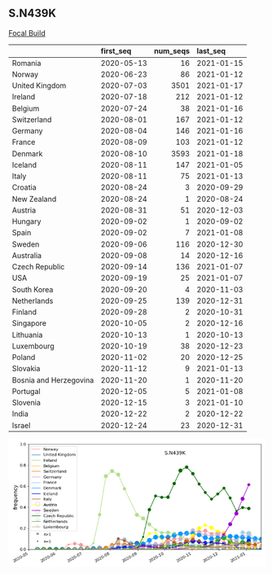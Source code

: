 

## S.N439K
[Focal Build](https://nextstrain.org/groups/neherlab/ncov/S.N439K?c=gt-S_439&f_region=Europe)

|                        | first_seq   |   num_seqs | last_seq   |
|:-----------------------|:------------|-----------:|:-----------|
| Romania                | 2020-05-13  |         16 | 2021-01-15 |
| Norway                 | 2020-06-23  |         86 | 2021-01-12 |
| United Kingdom         | 2020-07-03  |       3501 | 2021-01-17 |
| Ireland                | 2020-07-18  |        212 | 2021-01-12 |
| Belgium                | 2020-07-24  |         38 | 2021-01-16 |
| Switzerland            | 2020-08-01  |        167 | 2021-01-12 |
| Germany                | 2020-08-04  |        146 | 2021-01-16 |
| France                 | 2020-08-09  |        103 | 2021-01-12 |
| Denmark                | 2020-08-10  |       3593 | 2021-01-18 |
| Iceland                | 2020-08-11  |        147 | 2021-01-05 |
| Italy                  | 2020-08-11  |         75 | 2021-01-13 |
| Croatia                | 2020-08-24  |          3 | 2020-09-29 |
| New Zealand            | 2020-08-24  |          1 | 2020-08-24 |
| Austria                | 2020-08-31  |         51 | 2020-12-03 |
| Hungary                | 2020-09-02  |          1 | 2020-09-02 |
| Spain                  | 2020-09-02  |          7 | 2021-01-08 |
| Sweden                 | 2020-09-06  |        116 | 2020-12-30 |
| Australia              | 2020-09-08  |         14 | 2020-12-16 |
| Czech Republic         | 2020-09-14  |        136 | 2021-01-07 |
| USA                    | 2020-09-19  |         25 | 2021-01-07 |
| South Korea            | 2020-09-20  |          4 | 2020-11-03 |
| Netherlands            | 2020-09-25  |        139 | 2020-12-31 |
| Finland                | 2020-09-28  |          2 | 2020-10-31 |
| Singapore              | 2020-10-05  |          2 | 2020-12-16 |
| Lithuania              | 2020-10-13  |          1 | 2020-10-13 |
| Luxembourg             | 2020-10-19  |         38 | 2020-12-23 |
| Poland                 | 2020-11-02  |         20 | 2020-12-25 |
| Slovakia               | 2020-11-12  |          9 | 2021-01-13 |
| Bosnia and Herzegovina | 2020-11-20  |          1 | 2020-11-20 |
| Portugal               | 2020-12-05  |          5 | 2021-01-08 |
| Slovenia               | 2020-12-15  |          3 | 2021-01-10 |
| India                  | 2020-12-22  |          2 | 2020-12-22 |
| Israel                 | 2020-12-24  |         23 | 2020-12-31 |

![Overall trends S.N439K](/overall_trends_figures/overall_trends_S.N439K.png)